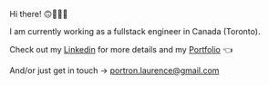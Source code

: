 Hi there! 🙃🦸🏻‍♀️

I am currently working as a fullstack engineer in Canada (Toronto).

Check out my [Linkedin](https://www.linkedin.com/in/laurence-portron-7966b3138/) for more details and my [Portfolio](https://portfolio.laurenceportron.com/) 👈

And/or just get in touch -> portron.laurence@gmail.com
